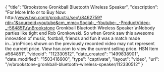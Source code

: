 {
    "title": "Brookstone Gronkball Bluetooth Wireless Speaker",
    "description": "For More Info or to Buy Now: http:\/\/www.hsn.com\/products\/seo\/8462759?rdr=1&sourceid=youtube&cm_mmc=Social-_-Youtube-_-ProductVideo-_-564851\r\nBrookstone Gronkball Bluetooth Wireless Speaker \nNobody parties like  tight end Rob Gronkowski. So when Gronk saw this awesome innovation of music, football, friends and fun it was a match made in...\r\nPrices shown on the previously recorded video may not represent the current price.  View hsn.com to view the current selling price. HSN Item #564851",
    "videoid": "112330512",
    "date_created": "1499838901",
    "date_modified": "1503416600",
    "type": "captivate",
    "layout": "video",
    "url": "\/v\/brookstone-gronkball-bluetooth-wireless-speaker\/112330512"
}